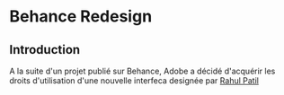 # Behance Redesign

## Introduction

A la suite d'un projet publié sur Behance, Adobe a décidé d'acquérir les droits d'utilisation d'une nouvelle interfeca designée par [Rahul Patil](https://www.behance.net/Raj8984)
